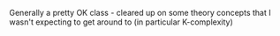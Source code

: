 Generally a pretty OK class - cleared up on some theory concepts that I wasn't expecting to get around to (in particular K-complexity)